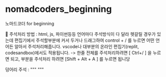 # nomadcoders_beginning
노마드코더 for beginning


🍟
주석처리 방법 : html, js, 파이썬등등 언어마다 주석방식이 다 달라 헷갈릴 경우가 있는데 편집기에서 주석할부분에 커서 두거나 드래그하여 control + / 를 누르면 어떤 언어든 알아서 주석처리해줍니다. vscode나 대부분의 온라인 편집기(replit, codesandbox)에서도 적용됩니다.
-> 한줄 전체를 주석처리하려면 [ Ctrl+/ ] 을 누르면 되고, 부분을 주석처리 하려면 [Shift + Alt + A ] 를 누르면 됩니당

덩어리 주석 : """ """

